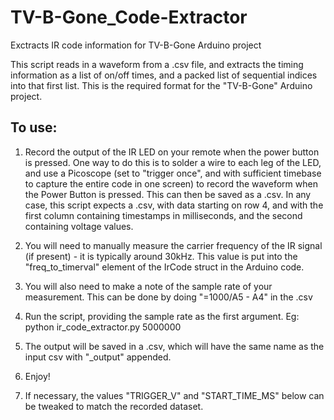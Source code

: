 # TV-B-Gone_Code-Extractor
Exctracts IR code information for TV-B-Gone Arduino project

This script reads in a waveform from a .csv file, and extracts the 
timing information as a list of on/off times, and a packed list of
sequential indices into that first list. This is the required format
for the "TV-B-Gone" Arduino project.

## To use:
1. Record the output of the IR LED on your remote when the power button
is pressed. One way to do this is to solder a wire to each leg of the 
LED, and use a Picoscope (set to "trigger once", and with sufficient
timebase to capture the entire code in one screen) to record the 
waveform when the Power Button is pressed. This can then be saved as a
.csv. In any case, this script expects a .csv, with data starting on 
row 4, and with the first column containing timestamps in milliseconds,
and the second containing voltage values. 
2. You will need to manually measure the carrier frequency of the IR
signal (if present) - it is typically around 30kHz. This value is put
into the "freq_to_timerval" element of the IrCode struct in the Arduino
code.
3. You will also need to make a note of the sample rate of your
measurement. This can be done by doing "=1000/A5 - A4" in the .csv
4. Run the script, providing the sample rate as the first argument. 
Eg:
python ir_code_extractor.py 5000000
5. The output will be saved in a .csv, which will have the same name
as the input csv with "_output" appended.

6. Enjoy!

7. If necessary, the values "TRIGGER_V" and "START_TIME_MS" below can be
tweaked to match the recorded dataset.
